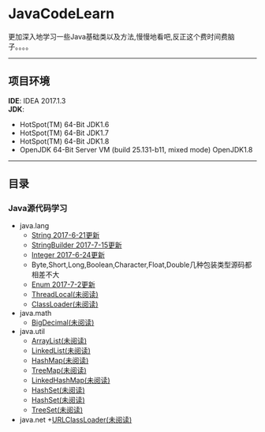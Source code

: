 # JavaCodeLearn
更加深入地学习一些Java基础类以及方法,慢慢地看吧,反正这个费时间费脑子。。。。

---
## 项目环境
**IDE**: IDEA 2017.1.3  
**JDK**:
   - HotSpot(TM) 64-Bit  JDK1.6
   - HotSpot(TM) 64-Bit  JDK1.7
   - HotSpot(TM) 64-Bit  JDK1.8
   - OpenJDK 64-Bit Server VM (build 25.131-b11, mixed mode)  OpenJDK1.8
---   
## 目录

###  Java源代码学习
   - java.lang
       + [String 2017-6-21更新](note/java/lang/String/README.md)
       + [StringBuilder 2017-7-15更新](note/java/lang/StringBuilder/README.md)
       + [Integer 2017-6-24更新](note/java/lang/Integer/README.md)
       + Byte,Short,Long,Boolean,Character,Float,Double几种包装类型源码都相差不大
       + [Enum   2017-7-2更新](note/java/lang/Enum/README.md)
       + [ThreadLocal(未阅读)](note/java/lang/ThreadLocal/README.md)
       + [ClassLoader(未阅读)](note/java/lang/String/ClassLoader/README.md)
   - java.math
       + [BigDecimal(未阅读)](note/java/math/BigDecimal/README.md)
   - java.util
       + [ArrayList(未阅读)](note/java/util/ArrayList/README.md)
       + [LinkedList(未阅读)](note/java/util/LinkedList/README.md)
       + [HashMap(未阅读)](note/java/util/HashMap/README.md)
       + [TreeMap(未阅读)](note/java/util/TreeMap/README.md)
       + [LinkedHashMap(未阅读)](note/java/util/LinkedHashMap/README.md)
       + [HashSet(未阅读)](note/java/util/HashSet/README.md)
       + [HashSet(未阅读)](note/java/util/HashSet/README.md)
       + [TreeSet(未阅读)](note/java/util/TreeSet/README.md)
   - java.net
       +[URLClassLoader(未阅读)](note/java/net/URLClassLoader/README.md) 











